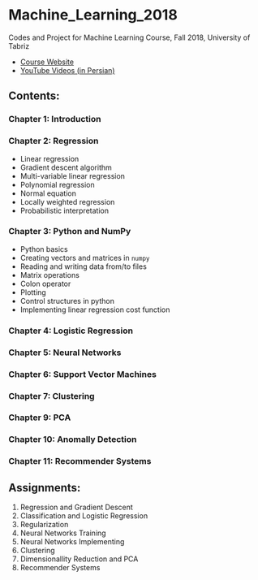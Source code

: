# Machine_Learning_2018
Codes and Project for Machine Learning Course, Fall 2018, University of Tabriz

* [Course Website](http://www.snrazavi.ir/ml-2018/)
* [YouTube Videos (in Persian)](https://www.youtube.com/playlist?list=PLW529xl11jnnupZKT5Og4pwHPoRFQRQz_)

## Contents:
### Chapter 1: Introduction
### Chapter 2: Regression
* Linear regression
* Gradient descent algorithm
* Multi-variable linear regression
* Polynomial regression
* Normal equation
* Locally weighted regression
* Probabilistic interpretation
### Chapter 3: Python and NumPy
* Python basics
* Creating vectors and matrices in `numpy`
* Reading and writing data from/to files
* Matrix operations
* Colon operator
* Plotting
* Control structures in python
* Implementing linear regression cost function
### Chapter 4: Logistic Regression
### Chapter 5: Neural Networks
### Chapter 6: Support Vector Machines
### Chapter 7: Clustering
### Chapter 9: PCA
### Chapter 10: Anomally Detection
### Chapter 11: Recommender Systems

## Assignments:
1. Regression and Gradient Descent
2. Classification and Logistic Regression
3. Regularization
4. Neural Networks Training
5. Neural Networks Implementing
5. Clustering
6. Dimensionallity Reduction and PCA
7. Recommender Systems

